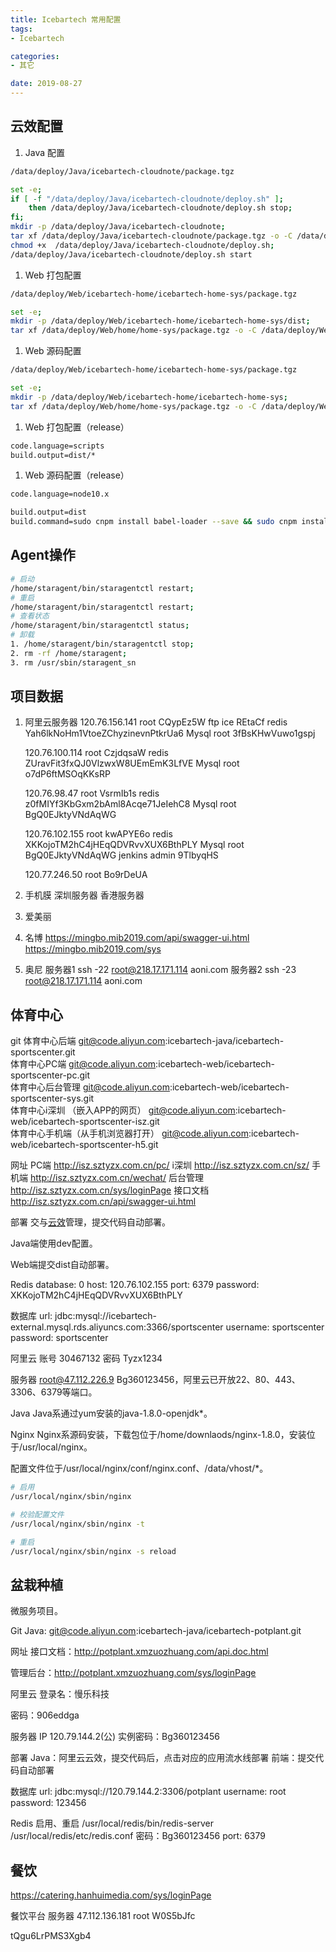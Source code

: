 ```yaml
---
title: Icebartech 常用配置
tags:
- Icebartech

categories:
- 其它

date: 2019-08-27
---
```



## 云效配置
1. Java 配置
```bash
/data/deploy/Java/icebartech-cloudnote/package.tgz

set -e;
if [ -f "/data/deploy/Java/icebartech-cloudnote/deploy.sh" ]; 
    then /data/deploy/Java/icebartech-cloudnote/deploy.sh stop; 
fi;
mkdir -p /data/deploy/Java/icebartech-cloudnote;
tar xf /data/deploy/Java/icebartech-cloudnote/package.tgz -o -C /data/deploy/Java/icebartech-cloudnote;
chmod +x  /data/deploy/Java/icebartech-cloudnote/deploy.sh;
/data/deploy/Java/icebartech-cloudnote/deploy.sh start
```

1. Web 打包配置
```bash
/data/deploy/Web/icebartech-home/icebartech-home-sys/package.tgz

set -e;
mkdir -p /data/deploy/Web/icebartech-home/icebartech-home-sys/dist;
tar xf /data/deploy/Web/home/home-sys/package.tgz -o -C /data/deploy/Web/home/home-sys/dist;
```

1. Web 源码配置
```bash
/data/deploy/Web/icebartech-home/icebartech-home-sys/package.tgz

set -e;
mkdir -p /data/deploy/Web/icebartech-home/icebartech-home-sys;
tar xf /data/deploy/Web/home/home-sys/package.tgz -o -C /data/deploy/Web/home/home-sys;
```

1. Web 打包配置（release）
```bash
code.language=scripts
build.output=dist/*
```

1. Web 源码配置（release）
```bash
code.language=node10.x

build.output=dist
build.command=sudo cnpm install babel-loader --save && sudo cnpm install && sudo cnpm run build

```

## Agent操作
```bash
# 启动
/home/staragent/bin/staragentctl restart;
# 重启
/home/staragent/bin/staragentctl restart;
# 查看状态
/home/staragent/bin/staragentctl status;
# 卸载
1. /home/staragent/bin/staragentctl stop;
2. rm -rf /home/staragent;
3. rm /usr/sbin/staragent_sn
```

## 项目数据

1. 阿里云服务器
    120.76.156.141
    root CQypEz5W
    ftp ice REtaCf
    redis Yah6lkNoHm1VtoeZChyzinevnPtkrUa6
    Mysql root 3fBsKHwVuwo1gspj

    120.76.100.114
    root CzjdqsaW
    redis ZUravFit3fxQJ0VlzwxW8UEmEmK3LfVE
    Mysql root o7dP6ftMSOqKKsRP

    120.76.98.47
    root VsrmIb1s
    redis z0fMIYf3KbGxm2bAml8Acqe71JeIehC8
    Mysql root BgQ0EJktyVNdAqWG

    120.76.102.155
    root kwAPYE6o
    redis XKKojoTM2hC4jHEqQDVRvvXUX6BthPLY
    Mysql root BgQ0EJktyVNdAqWG
    jenkins admin 9TlbyqHS

    120.77.246.50
    root Bo9rDeUA

1. 手机膜
    深圳服务器
    香港服务器

1. 爱美丽

1. 名博
    https://mingbo.mib2019.com/api/swagger-ui.html
    https://mingbo.mib2019.com/sys

1. 奥尼
    服务器1 ssh -22 root@218.17.171.114 aoni.com 
    服务器2 ssh -23 root@218.17.171.114 aoni.com 

## 体育中心

git
体育中心后端                        git@code.aliyun.com:icebartech-java/icebartech-sportscenter.git     
体育中心PC端                        git@code.aliyun.com:icebartech-web/icebartech-sportscenter-pc.git   
体育中心后台管理                    git@code.aliyun.com:icebartech-web/icebartech-sportscenter-sys.git  
体育中心i深圳 （嵌入APP的网页）     git@code.aliyun.com:icebartech-web/icebartech-sportscenter-isz.git  
体育中心手机端（从手机浏览器打开）  git@code.aliyun.com:icebartech-web/icebartech-sportscenter-h5.git   


网址
PC端        http://isz.sztyzx.com.cn/pc/
i深圳       http://isz.sztyzx.com.cn/sz/ 
手机端      http://isz.sztyzx.com.cn/wechat/ 
后台管理    http://isz.sztyzx.com.cn/sys/loginPage
接口文档    http://isz.sztyzx.com.cn/api/swagger-ui.html

部署
交与[云效](https://rdc.aliyun.com/project/258421?spm=0.mix_pipeline.0.0.3fc01c05a48ynN)管理，提交代码自动部署。

Java端使用dev配置。

Web端提交dist自动部署。

Redis
database: 0
host: 120.76.102.155
port: 6379
password: XKKojoTM2hC4jHEqQDVRvvXUX6BthPLY

数据库
url: jdbc:mysql://icebartech-external.mysql.rds.aliyuncs.com:3366/sportscenter
username: sportscenter
password: sportscenter

阿里云
账号    30467132
密码    Tyzx1234

服务器
root@47.112.226.9 Bg360123456，阿里云已开放22、80、443、3306、6379等端口。

Java
Java系通过yum安装的java-1.8.0-openjdk*。

Nginx
Nginx系源码安装，下载包位于/home/downlaods/nginx-1.8.0，安装位于/usr/local/nginx。

配置文件位于/usr/local/nginx/conf/nginx.conf、/data/vhost/*。

```bash
# 启用
/usr/local/nginx/sbin/nginx

# 校验配置文件
/usr/local/nginx/sbin/nginx -t

# 重启
/usr/local/nginx/sbin/nginx -s reload
```

## 盆栽种植
微服务项目。

Git
Java: git@code.aliyun.com:icebartech-java/icebartech-potplant.git

网址
接口文档：http://potplant.xmzuozhuang.com/api.doc.html

管理后台：http://potplant.xmzuozhuang.com/sys/loginPage

阿里云
登录名：慢乐科技

密码：906eddga

服务器
IP 120.79.144.2(公)    实例密码：Bg360123456

部署
Java：阿里云云效，提交代码后，点击对应的应用流水线部署
前端：提交代码自动部署

数据库
url: jdbc:mysql://120.79.144.2:3306/potplant
username: root
password: 123456

Redis
启用、重启
/usr/local/redis/bin/redis-server /usr/local/redis/etc/redis.conf 
密码：Bg360123456 port: 6379

## 餐饮
https://catering.hanhuimedia.com/sys/loginPage

餐饮平台
服务器
47.112.136.181
root W0S5bJfc

tQgu6LrPMS3Xgb4